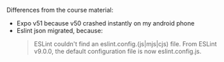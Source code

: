 Differences from the course material:

- Expo v51 because v50 crashed instantly on my android phone
- Eslint json migrated, because:
  > ESLint couldn't find an eslint.config.(js|mjs|cjs) file.
  > From ESLint v9.0.0, the default configuration file is now eslint.config.js.
